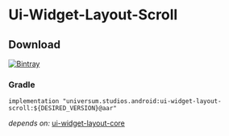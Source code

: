 Ui-Widget-Layout-Scroll
===============

## Download ##
[![Bintray](https://api.bintray.com/packages/universum-studios/android/universum.studios.android%3Aui/images/download.svg)](https://bintray.com/universum-studios/android/universum.studios.android%3Aui/_latestVersion)

### Gradle ###

    implementation "universum.studios.android:ui-widget-layout-scroll:${DESIRED_VERSION}@aar"

_depends on:_
[ui-widget-layout-core](https://github.com/universum-studios/android_ui/tree/master/library-widget-layout-core)